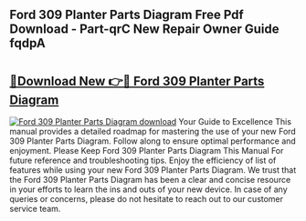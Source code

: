## Ford 309 Planter Parts Diagram Free Pdf Download - Part-qrC New Repair Owner Guide fqdpA

# <h2><a href="http://dfumj2.blite.top/?on=Ford+309+Planter+Parts+Diagram">🔗Download New 👉🔴 Ford 309 Planter Parts Diagram</a></h2>

[![Ford 309 Planter Parts Diagram download](https://i.imgur.com/lujVjoI.png)](http://dfumj2.blite.top/?on=Ford+309+Planter+Parts+Diagram)
Your Guide to Excellence This manual provides a detailed roadmap for mastering the use of your new Ford 309 Planter Parts Diagram. Follow along to ensure optimal performance and enjoyment. Please Keep Ford 309 Planter Parts Diagram This Manual For future reference and troubleshooting tips. Enjoy the efficiency of list of features while using your new Ford 309 Planter Parts Diagram. We trust that the Ford 309 Planter Parts Diagram has been a clear and concise resource in your efforts to learn the ins and outs of your new device. In case of any queries or concerns, please do not hesitate to reach out to our customer service team.
